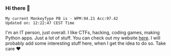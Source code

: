 ### Hi there 👋
<!-- PB START -->
```
My current MonkeyType PB is - WPM:94.21 Acc:97.42
Updated on: 12:22:47 CEST Time
```
<!-- PB END -->
I'm an IT person, just overall. I like CTFs, hacking, coding games, making Python apps. Just a lot of stuff.
You can check out my website [here](https://skill3472.github.io/).
I will probably add some interesting stuff here, when I get the idea to do so. Take care ❤️
